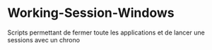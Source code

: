 # Working-Session-Windows
Scripts permettant de fermer toute les applications et de lancer une sessions avec un chrono
